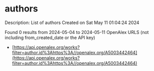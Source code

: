# authors
Description: List of authors
Created on Sat May 11 01:04:24 2024

Found 0 results from 2024-05-04 to 2024-05-11
OpenAlex URLS (not including from_created_date or the API key)
- [https://api.openalex.org/works?filter=author.id%3Ahttps%3A//openalex.org/A5003442464](https://api.openalex.org/works?filter=author.id%3Ahttps%3A//openalex.org/A5003442464)

